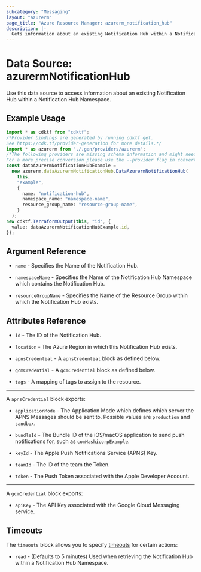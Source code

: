 ```yaml
---
subcategory: "Messaging"
layout: "azurerm"
page_title: "Azure Resource Manager: azurerm_notification_hub"
description: |-
  Gets information about an existing Notification Hub within a Notification Hub Namespace.
---
```


# Data Source: azurermNotificationHub

Use this data source to access information about an existing Notification Hub within a Notification Hub Namespace.

## Example Usage

```typescript
import * as cdktf from "cdktf";
/*Provider bindings are generated by running cdktf get.
See https://cdk.tf/provider-generation for more details.*/
import * as azurerm from "./.gen/providers/azurerm";
/*The following providers are missing schema information and might need manual adjustments to synthesize correctly: azurerm.
For a more precise conversion please use the --provider flag in convert.*/
const dataAzurermNotificationHubExample =
  new azurerm.dataAzurermNotificationHub.DataAzurermNotificationHub(
    this,
    "example",
    {
      name: "notification-hub",
      namespace_name: "namespace-name",
      resource_group_name: "resource-group-name",
    }
  );
new cdktf.TerraformOutput(this, "id", {
  value: dataAzurermNotificationHubExample.id,
});

```

## Argument Reference

*   `name` - Specifies the Name of the Notification Hub.

*   `namespaceName` -  Specifies the Name of the Notification Hub Namespace which contains the Notification Hub.

*   `resourceGroupName` - Specifies the Name of the Resource Group within which the Notification Hub exists.

## Attributes Reference

*   `id` - The ID of the Notification Hub.

*   `location` - The Azure Region in which this Notification Hub exists.

*   `apnsCredential` - A `apnsCredential` block as defined below.

*   `gcmCredential` - A `gcmCredential` block as defined below.

*   `tags` - A mapping of tags to assign to the resource.

***

A `apnsCredential` block exports:

*   `applicationMode` - The Application Mode which defines which server the APNS Messages should be sent to. Possible values are `production` and `sandbox`.

*   `bundleId` - The Bundle ID of the iOS/macOS application to send push notifications for, such as `comHashicorpExample`.

*   `keyId` - The Apple Push Notifications Service (APNS) Key.

*   `teamId` - The ID of the team the Token.

*   `token` - The Push Token associated with the Apple Developer Account.

***

A `gcmCredential` block exports:

* `apiKey` - The API Key associated with the Google Cloud Messaging service.

## Timeouts

The `timeouts` block allows you to specify [timeouts](https://www.terraform.io/language/resources/syntax#operation-timeouts) for certain actions:

* `read` - (Defaults to 5 minutes) Used when retrieving the Notification Hub within a Notification Hub Namespace.
